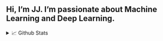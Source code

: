 ## Hi, I’m JJ. I’m passionate about Machine Learning and Deep Learning.

<details>
  <summary>📈 Github Stats</summary>
  
  ![Juan1306 Github Stats](https://github-readme-stats.vercel.app/api?username=Juanja1306&show_icons=true&theme=tokyonight)
</details>

<!--
![GitHub followers](https://img.shields.io/github/followers/Juanja1306?label=Follow&style=social)
![Top Langs](https://img.shields.io/github/languages/top/Juanja1306/Deteccion-Ceramicas)

<p align="center">
  <img src="https://github-readme-stats.vercel.app/api?username=Juanja1306&show_icons=true&theme=tokyonight" alt="stats"/>
</p>


## 🛠️ Herramientas & Tecnologías
- **Lenguajes:** ![Python](https://img.shields.io/badge/-Python-000?style=flat-square&logo=python)
-->

<!--
**Juanja1306/Juanja1306** is a ✨ _special_ ✨ repository because its `README.md` (this file) appears on your GitHub profile.

Here are some ideas to get you started:

- 🔭 I’m currently working on ...
- 🌱 I’m currently learning ...
- 👯 I’m looking to collaborate on ...
- 🤔 I’m looking for help with ...
- 💬 Ask me about ...
- 📫 How to reach me: ...
- 😄 Pronouns: ...
- ⚡ Fun fact: ...
-->

